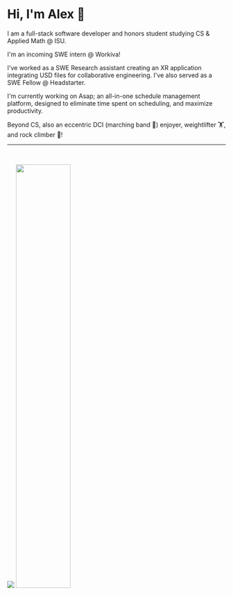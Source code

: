 <h1>Hi, I'm Alex 👋</h1>
<p>I am a full-stack software developer and honors student studying CS & Applied Math @ ISU.</p>

<p>I'm an incoming SWE intern @ Workiva!</p>

<p>I've worked as a SWE Research assistant creating an XR application integrating USD files for collaborative engineering. I've also served as a SWE Fellow @ Headstarter.</p>

<p>I'm currently working on Asap; an all-in-one schedule management platform, designed to eliminate time spent on scheduling, and maximize productivity.</p>

<p>Beyond CS, also an eccentric DCI (marching band 🎺) enjoyer, weightlifter 🏋️, and rock climber 🧗!</p>

<hr/>
<br>
<p align="start">
  <img src ="https://github-readme-streak-stats.herokuapp.com?user=alexleyoung&theme=darcula&hide_border=true&background=FFFFFF00">
  <img height="50%" width="auto" src ="https://github-readme-stats.vercel.app/api/top-langs/?username=alexleyoung&layout=compact&hide_border=true&theme=darcula&bg_color=00000000&langs_count=6&hide=jupyter%20notebook,tex,css,php&exclude_repo=Pacman-AI">
</p>
